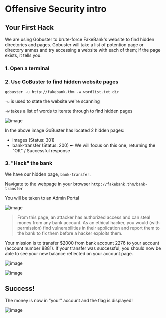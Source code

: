 # Offensive Security intro

## Your First Hack
We are using Gobuster to brute-force FakeBank's website to find hidden directories and pages. Gobuster will take a list of potention page or directory anmes and try accessing a website with each of them; if the page exists, it tells you.

### 1. Open a terminal

### 2. Use GoBuster to find hidden website pages

```
gobuster -u http://fakebank.thm -w wordlist.txt dir
```
```-u``` is used to state the website we're scanning

```-w``` takes a list of words to iterate through to find hidden pages

![image](../Learning%20modules/images/gobuster1.png)

In the above image GoBuster has located 2 hidden pages:
- images (Status: 301)
- bank-transfer (Status: 200) &Larr; We will focus on this one, returning the "OK" / Successful response

### 3. "Hack" the bank

We have our hidden page, ```bank-transfer```. 

Navigate to the webpage in your browser
```http://fakebank.thm/bank-transfer```

You will be taken to an Admin Portal

![image](../Learning%20modules/images/adminportal.png)

> From this page, an attacker has authorized access and can steal money from any bank account. As an ethical hacker, you would (with permission) find vulnerabilities in their application and report them to the bank to fix them before a hacker exploits them.

Your mission is to transfer $2000 from bank account 2276 to your account (account number 8881). If your transfer was successful, you should now be able to see your new balance reflected on your account page.

![image](../Learning%20modules/images/heist.png)

![image](../Learning%20modules/images/heist2.png)

## Success!

The money is now in "your" account and the flag is displayed!

![image](../Learning%20modules/images/heist3.png)  